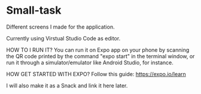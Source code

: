 # Small-task
Different screens I made for the application.

Currently using Virstual Studio Code as editor. 

HOW TO I RUN IT?
You can run it on Expo app on your phone by scanning 
the QR code printed by the command "expo start" in the terminal window, or run it through a simulator/emulator like Android Studio, for instance. 

HOW GET STARTED WITH EXPO?
Follow this guide: https://expo.io/learn


I will also make it as a Snack and link it here later. 


